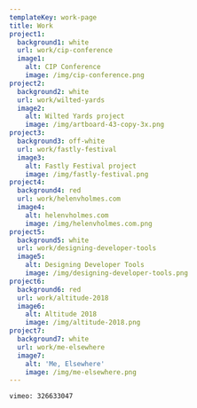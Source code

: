 ```yaml
---
templateKey: work-page
title: Work
project1:
  background1: white
  url: work/cip-conference
  image1:
    alt: CIP Conference
    image: /img/cip-conference.png
project2:
  background2: white
  url: work/wilted-yards
  image2:
    alt: Wilted Yards project
    image: /img/artboard-43-copy-3x.png
project3:
  background3: off-white
  url: work/fastly-festival
  image3:
    alt: Fastly Festival project
    image: /img/fastly-festival.png
project4:
  background4: red
  url: work/helenvholmes.com
  image4:
    alt: helenvholmes.com
    image: /img/helenvholmes.com.png
project5:
  background5: white
  url: work/designing-developer-tools
  image5:
    alt: Designing Developer Tools
    image: /img/designing-developer-tools.png
project6:
  background6: red
  url: work/altitude-2018
  image6:
    alt: Altitude 2018
    image: /img/altitude-2018.png
project7:
  background7: white
  url: work/me-elsewhere
  image7:
    alt: 'Me, Elsewhere'
    image: /img/me-elsewhere.png
---
```


`vimeo: 326633047`